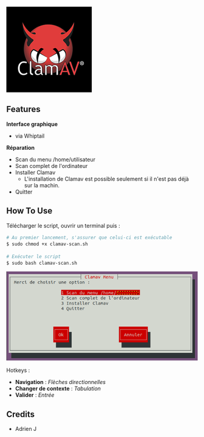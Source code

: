 
![](img/clamav.jpeg)

## Features

**Interface graphique**
*  via Whiptail

**Réparation**
* Scan du menu /home/utilisateur
* Scan complet de l'ordinateur
* Installer Clamav
    - L'installation de Clamav est possible seulement si il n'est pas déjà sur la machin.
* Quitter

## How To Use

Télécharger le script, ouvrir un terminal puis :

```bash
# Au premier lancement, s'assurer que celui-ci est exécutable 
$ sudo chmod +x clamav-scan.sh

# Exécuter le script 
$ sudo bash clamav-scan.sh
```

![](img/Themenu.png)

Hotkeys :
* **Navigation** : *Flèches directionnelles*
* **Changer de contexte** : *Tabulation*
* **Valider** : *Entrée*

## Credits

- Adrien J